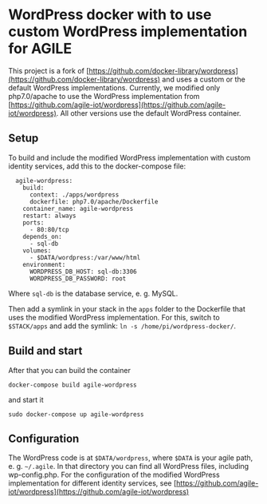 # WordPress docker with to use custom WordPress implementation for AGILE

This project is a fork of [https://github.com/docker-library/wordpress](https://github.com/docker-library/wordpress) and uses a custom or the default WordPress implementations. Currently, we modified only php7.0/apache to use the WordPress implementation from [https://github.com/agile-iot/wordpress](https://github.com/agile-iot/wordpress). All other versions use the default WordPress container.
## Setup
To build and include the modified WordPress implementation with custom identity services, add this to the docker-compose file:

      agile-wordpress:
        build:
          context: ./apps/wordpress
          dockerfile: php7.0/apache/Dockerfile
        container_name: agile-wordpress
        restart: always
        ports:
          - 80:80/tcp
        depends_on:
          - sql-db
        volumes:
          - $DATA/wordpress:/var/www/html
        environment:
          WORDPRESS_DB_HOST: sql-db:3306
          WORDPRESS_DB_PASSWORD: root

Where ```sql-db``` is the database service, e. g. MySQL. 

Then add a symlink in your stack in the ```apps``` folder to the Dockerfile that uses the modified WordPress implementation.
For this, switch to ```$STACK/apps``` and add the symlink: ```ln -s /home/pi/wordpress-docker/```.

## Build and start

After that you can build the container

    docker-compose build agile-wordpress

and start it

    sudo docker-compose up agile-wordpress
    
    
## Configuration

The WordPress code is at ```$DATA/wordpress```, where ```$DATA``` is your agile path, e. g. ```~/.agile```. In that directory you can find all WordPress files, including wp-config.php.
For the configuration of the modified WordPress implementation for different identity services, see [https://github.com/agile-iot/wordpress](https://github.com/agile-iot/wordpress)
